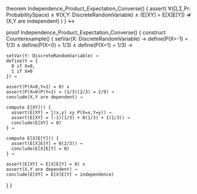 theorem Independence_Product_Expectation_Converse() {
  assert(
    ∀(Ω,Σ,Pr: ProbabilitySpace) ∧
    ∀(X,Y: DiscreteRandomVariable) ∧
    (E[XY] = E[X]E[Y]) ⇏
    (X,Y are independent)
  )
} ↔

proof Independence_Product_Expectation_Converse() {
  construct Counterexample() {
    setVar(X: DiscreteRandomVariable) →
    define(P(X=-1) = 1/3) ∧
    define(P(X=0) = 1/3) ∧
    define(P(X=1) = 1/3) →
    
    setVar(Y: DiscreteRandomVariable) →
    define(Y = {
      0 if X=0,
      1 if X≠0
    }) →
    
    assert(P(X=0,Y=1) = 0) ∧
    assert(P(X=0)P(Y=1) = (1/3)(2/3) = 2/9) →
    conclude(X,Y are dependent) →
    
    compute E[XY]() {
      assert(E[XY] = ∑(x,y) xy P(X=x,Y=y)) →
      assert(E[XY] = (-1)(1/3) + 0(1/3) + 1(1/3)) →
      conclude(E[XY] = 0)
    } →
    
    compute E[X]E[Y]() {
      assert(E[X]E[Y] = 0(2/3)) →
      conclude(E[X]E[Y] = 0)
    } →
    
    assert(E[XY] = E[X]E[Y] = 0) ∧
    assert(X,Y are dependent) →
    conclude(E[XY] = E[X]E[Y] ⇏ independence)
  }
}